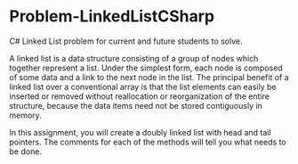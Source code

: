 # Problem-LinkedListCSharp
C# Linked List problem for current and future students to solve.

A linked list is a data structure consisting of a group of nodes which together represent a list. Under
the simplest form, each node is composed of some data and a link to the next node in the list. The
principal benefit of a linked list over a conventional array is that the list elements can easily be inserted
or removed without reallocation or reorganization of the entire structure, because the data items need
not be stored contiguously in memory.

In this assignment, you will create a doubly linked list with head and tail pointers. The comments for
each of the methods will tell you what needs to be done.
